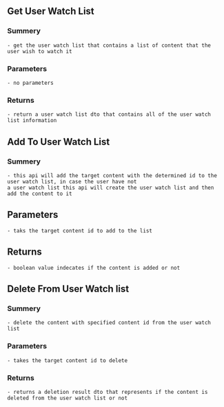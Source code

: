 ## Get User Watch List
### Summery 
	- get the user watch list that contains a list of content that the user wish to watch it
### Parameters
	- no parameters
### Returns 
	- return a user watch list dto that contains all of the user watch list information 

## Add To User Watch List
### Summery
	- this api will add the target content with the determined id to the user watch list, in case the user have not 
	a user watch list this api will create the user watch list and then add the content to it
## Parameters
	- taks the target content id to add to the list
## Returns
	- boolean value indecates if the content is added or not

## Delete From User Watch list
### Summery 
	- delete the content with specified content id from the user watch list
### Parameters
	- takes the target content id to delete 
### Returns
	- returns a deletion result dto that represents if the content is deleted from the user watch list or not